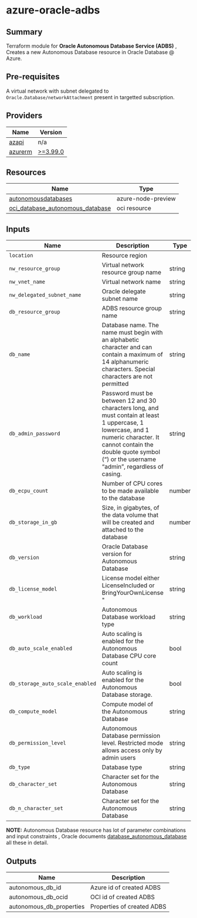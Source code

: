 # azure-oracle-adbs

## Summary

Terraform module for **Oracle Autonomous Database Service (ADBS)** , Creates a new Autonomous Database resource in Oracle Database @ Azure.

## Pre-requisites

A virtual network with subnet delegated to `Oracle.Database/networkAttachment` present in targetted subscription.

## Providers

| Name                                                   | Version |
| ------------------------------------------------------ | ------- |
| [azapi](#provider_azapi) | n/a     |
| [azurerm](#provider_azapi) | [>=3.99.0](https://github.com/hashicorp/terraform-provider-azurerm/blob/main/CHANGELOG.md#3990-april-11-2024) |

## Resources

| Name                                                                                                                                               | Type               |
| -------------------------------------------------------------------------------------------------------------------------------------------------- | ------------------ |
| [autonomousdatabases](https://learn.microsoft.com/en-us/javascript/api/@azure/arm-oracledatabase/autonomousdatabases?view=azure-node-preview)      | azure-node-preview |
| [oci_database_autonomous_database](https://docs.oracle.com/en-us/iaas/tools/terraform-provider-oci/6.2.0/docs/r/database_autonomous_database.html) | oci resource       |

## Inputs

| Name                            | Description                                                                                                                                                                                                                   | Type   | Default           | Required |
| ------------------------------- | ----------------------------------------------------------------------------------------------------------------------------------------------------------------------------------------------------------------------------- | ------ | ----------------- | :------: |
| `location`                      | Resource region                                                                                                                                                                                                               |
| `nw_resource_group`             | Virtual network resource group name                                                                                                                                                                                           | string | n/a               |   yes    |
| `nw_vnet_name`                  | Virtual network name                                                                                                                                                                                                          | string | n/a               |   yes    |
| `nw_delegated_subnet_name`      | Oracle delegate subnet name                                                                                                                                                                                                   | string | n/a               |   yes    |
| `db_resource_group`             | ADBS resource group name                                                                                                                                                                                                      | string | n/a               |   yes    |
| `db_name`                       | Database name. The name must begin with an alphabetic character and can contain a maximum of 14 alphanumeric characters. Special characters are not permitted                                                                 | string | n/a               |   yes    |
| `db_admin_password`             | Password must be between 12 and 30 characters long, and must contain at least 1 uppercase, 1 lowercase, and 1 numeric character. It cannot contain the double quote symbol (“) or the username “admin”, regardless of casing. | string | n/a               |   yes    |
| `db_ecpu_count`                 | Number of CPU cores to be made available to the database                                                                                                                                                                      | number | n/a               |   yes    |
| `db_storage_in_gb`              | Size, in gigabytes, of the data volume that will be created and attached to the database                                                                                                                                      | number | n/a               |   yes    |
| `db_version`                    | Oracle Database version for Autonomous Database                                                                                                                                                                               | string | "19c"             |          |
| `db_license_model`              | License model either LicenseIncluded or BringYourOwnLicense "                                                                                                                                                                 | string | "LicenseIncluded" |          |
| `db_workload`                   | Autonomous Database workload type                                                                                                                                                                                             | string | "DW"              |          |
| `db_auto_scale_enabled`         | Auto scaling is enabled for the Autonomous Database CPU core count                                                                                                                                                            | bool   | true              |          |
| `db_storage_auto_scale_enabled` | Auto scaling is enabled for the Autonomous Database storage.                                                                                                                                                                  | bool   | false             |          |
| `db_compute_model`              | Compute model of the Autonomous Database                                                                                                                                                                                      | string | "ECPU"            |          |
| `db_permission_level`           | Autonomous Database permission level. Restricted mode allows access only by admin users                                                                                                                                       | string | "Restricted"      |          |
| `db_type`                       | Database type                                                                                                                                                                                                                 | string | "Regular"         |          |
| `db_character_set`              | Character set for the Autonomous Database                                                                                                                                                                                     | string | "AL32UTF8"        |          |
| `db_n_character_set`            | Character set for the Autonomous Database                                                                                                                                                                                     | string | "AL16UTF16"       |          |

**NOTE:** Autonomous Database resource has lot of parameter combinations and input constraints , Oracle documents [database_autonomous_database](https://docs.oracle.com/en-us/iaas/tools/terraform-provider-oci/6.2.0/docs/r/database_autonomous_database.html) all these in detail.

## Outputs

| Name                     | Description                |
| ------------------------ | -------------------------- |
| autonomous_db_id         | Azure id of created ADBS   |
| autonomous_db_ocid       | OCI id of created ADBS     |
| autonomous_db_properties | Properties of created ADBS |

